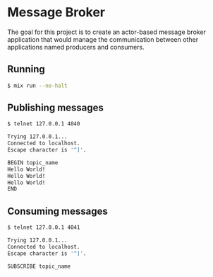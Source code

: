# Message Broker

The goal for this project is to create an actor-based message broker application that would
manage the communication between other applications named producers and consumers.

## Running

```bash
$ mix run --no-halt
```

## Publishing messages

```bash
$ telnet 127.0.0.1 4040

Trying 127.0.0.1...
Connected to localhost.
Escape character is '^]'.

BEGIN topic_name
Hello World!
Hello World!
Hello World!
END
```

## Consuming messages

```bash
$ telnet 127.0.0.1 4041

Trying 127.0.0.1...
Connected to localhost.
Escape character is '^]'.

SUBSCRIBE topic_name
```
